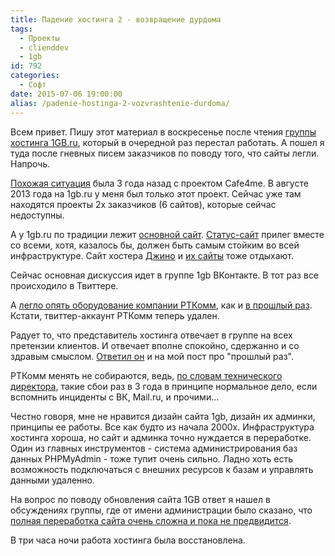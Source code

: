 ```yaml
---
title: Падение хостинга 2 - возвращение дурдома
tags:
  - Проекты
  - clienddev
  - 1gb
id: 792
categories:
  - Софт
date: 2015-07-06 19:00:00
alias: /padenie-hostinga-2-vozvrashtenie-durdoma/
---
```


Всем привет. Пишу этот материал в воскресенье после чтения [группы хостинга 1GB.ru](http://vk.com/1gb_ru), который в очередной раз перестал работать. А пошел я туда после гневных писем заказчиков по поводу того, что сайты легли. Напрочь. <!--more-->

[Похожая ситуация](http://atnartur.ru/istoriya-odnogo-sboya/) была 3 года назад с проектом Cafe4me. В августе 2013 года на 1gb.ru у меня был только этот проект. Сейчас уже там находятся проекты 2х заказчиков (6 сайтов), которые сейчас недоступны. 

А у 1gb.ru по традиции лежит [основной сайт](http://1gb.ru). [Статус-сайт](http://status.1gb.ru/) прилег вместе со всеми, хотя, казалось бы, должен быть самым стойким во всей инфраструктуре. Сайт хостера [Джино](http://jino.ru/) и [их сайты](https://roem.ru/06-07-2015/199519/jino-1gb-ru-rt-comm-msk/) тоже отдыхают.

Сейчас основная дискуссия идет в группе 1gb ВКонтакте. В тот раз все происходило в Твиттере. 

А [легло опять оборудование компании РТКомм](http://vk.com/wall-58174222_950?reply=952), как и [в прошлый раз](http://atnartur.ru/istoriya-odnogo-sboya/). Кстати, твиттер-аккаунт РТКомм теперь удален. 

Радует то, что представитель хостинга отвечает в группе на всех претензии клиентов. И отвечает вполне спокойно, сдержанно и со здравым смыслом. [Ответил он](http://vk.com/wall-58174222_980?reply=988) и на мой пост про "прошлый раз". 

РТКомм менять не собираются, ведь, [по словам технического директора](http://vk.com/wall-58174222_1040?reply=1073), такие сбои раз в 3 года в принципе нормальное дело, если вспомнить инциденты с ВК, Mail.ru, и прочими... 

Честно говоря, мне не нравится дизайн сайта 1gb, дизайн их админки, принципы ее работы. Все как будто из начала 2000х. Инфраструктура хостинга хороша, но сайт и админка точно нуждается в переработке. Один из главных инструментов - система администрирования баз данных PHPMyAdmin - тоже тупит очень сильно. Ладно хоть есть возможность подключаться с внешних ресурсов к базам и управлять данными удаленно. 

На вопрос по поводу обновления сайта 1GB ответ я нашел в обсуждениях группы, где от имени администрации было сказано, что [полная переработка сайта очень сложна и пока не предвидится](http://vk.com/topic-58174222_29715736?post=8). 

В три часа ночи работа хостинга была восстановлена.